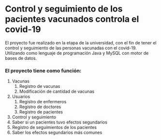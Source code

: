 # Control y seguimiento de los pacientes vacunados controla el covid-19

El proyecto fue realizado en la etapa de la universidad, con el fin de tener el control y seguimiento de las personas vacunadas con el covid-19.
Utilizando como lenguaje de programación Java y MySQL con motor de bases de datos.

### El proyecto tiene como función:

1. Vacunas
   1.  Registro de vacunas
   2.  Modificación de cantidad de vacunas
2. Usuarios
   1.  Registro de enfermeros
   2.  Registro de doctores
   3.  Registro de pacientes
3.  Control y seguimiento
   1.  Saber si un pacientes tuvo efectos segundarios
   2.  Registro de seguimientos de los pacientes
   3.  Saber los efectos segundarios más comunes

